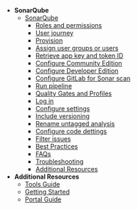 - **SonarQube**
  - [SonarQube](sonarqube/sonarqube-overview)
    - [Roles and permissions](sonarqube/sonarqube-users-and-permissions)
    - [User journey](sonarqube/sonarqube-user-journey)
    - [Provision](sonarqube/sonarqube-provision)
    - [Assign user groups or users](sonarqube/sonarqube-manage-users)
    - [Retrieve app key and token ID]()
    - [Configure Community Edition](sonarqube/sonarqube-set-up-community-edition)
    - [Configure Developer Edition](sonarqube/sonarqube-set-up-developer-edition)
    - [Configure GitLab for Sonar scan]()
    - [Run pipeline]()
    - [Quality Gates and Profiles](sonarqube/sonarqube-quality-gates-and-profiles)
    - [Log in](sonarqube/sonarqube-log-in)
    - [Configure settings](sonarqube/sonarqube-configure-settings)
    - [Include versioning]() 
    - [Rename untagged analysis]()
    - [Configure code dettings]()
    - [Filter issues]()
    - [Best Practices](sonarqube/sonarqube-best-practices)
    - [FAQs](sonarqube/sonarqube-faqs) 
    - [Troubleshooting](sonarqube/sonarqube-troubleshooting)
    - [Additional Resources](sonarqube/sonarqube-additional-resources)
- **Additional Resources**
  - [Tools Guide](https://docs.developer.tech.gov.sg/docs/ship-hats-tools-guide/#/tools-overview)
  - [Getting Started](https://docs.developer.tech.gov.sg/docs/ship-hats-getting-started-guide/#/)
  - [Portal Guide](https://docs.developer.tech.gov.sg/docs/ship-hats-portal-guide/#/ship-hats-portal-overview)